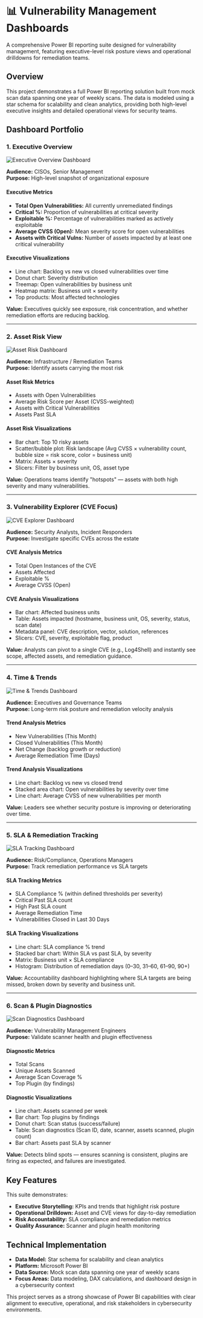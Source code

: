 # 📊 Vulnerability Management Dashboards

A comprehensive Power BI reporting suite designed for vulnerability management, featuring executive-level risk posture views and operational drilldowns for remediation teams.

## Overview

This project demonstrates a full Power BI reporting solution built from mock scan data spanning one year of weekly scans. The data is modeled using a star schema for scalability and clean analytics, providing both high-level executive insights and detailed operational views for security teams.

## Dashboard Portfolio

### 1. Executive Overview

![Executive Overview Dashboard](images/executive-overview.png)

**Audience:** CISOs, Senior Management  
**Purpose:** High-level snapshot of organizational exposure

#### Executive Metrics

- **Total Open Vulnerabilities:** All currently unremediated findings
- **Critical %:** Proportion of vulnerabilities at critical severity
- **Exploitable %:** Percentage of vulnerabilities marked as actively exploitable
- **Average CVSS (Open):** Mean severity score for open vulnerabilities
- **Assets with Critical Vulns:** Number of assets impacted by at least one critical vulnerability

#### Executive Visualizations

- Line chart: Backlog vs new vs closed vulnerabilities over time
- Donut chart: Severity distribution
- Treemap: Open vulnerabilities by business unit
- Heatmap matrix: Business unit × severity
- Top products: Most affected technologies

**Value:** Executives quickly see exposure, risk concentration, and whether remediation efforts are reducing backlog.

---

### 2. Asset Risk View

![Asset Risk Dashboard](images/asset-risk-view.png)

**Audience:** Infrastructure / Remediation Teams  
**Purpose:** Identify assets carrying the most risk

#### Asset Risk Metrics

- Assets with Open Vulnerabilities
- Average Risk Score per Asset (CVSS-weighted)
- Assets with Critical Vulnerabilities
- Assets Past SLA

#### Asset Risk Visualizations

- Bar chart: Top 10 risky assets
- Scatter/bubble plot: Risk landscape (Avg CVSS × vulnerability count, bubble size = risk score, color = business unit)
- Matrix: Assets × severity
- Slicers: Filter by business unit, OS, asset type

**Value:** Operations teams identify "hotspots" — assets with both high severity and many vulnerabilities.

---

### 3. Vulnerability Explorer (CVE Focus)

![CVE Explorer Dashboard](images/cve-explorer.png)

**Audience:** Security Analysts, Incident Responders  
**Purpose:** Investigate specific CVEs across the estate

#### CVE Analysis Metrics

- Total Open Instances of the CVE
- Assets Affected
- Exploitable %
- Average CVSS (Open)

#### CVE Analysis Visualizations

- Bar chart: Affected business units
- Table: Assets impacted (hostname, business unit, OS, severity, status, scan date)
- Metadata panel: CVE description, vector, solution, references
- Slicers: CVE, severity, exploitable flag, product

**Value:** Analysts can pivot to a single CVE (e.g., Log4Shell) and instantly see scope, affected assets, and remediation guidance.

---

### 4. Time & Trends

![Time & Trends Dashboard](images/time-trends.png)

**Audience:** Executives and Governance Teams  
**Purpose:** Long-term risk posture and remediation velocity analysis

#### Trend Analysis Metrics

- New Vulnerabilities (This Month)
- Closed Vulnerabilities (This Month)
- Net Change (backlog growth or reduction)
- Average Remediation Time (Days)

#### Trend Analysis Visualizations

- Line chart: Backlog vs new vs closed trend
- Stacked area chart: Open vulnerabilities by severity over time
- Line chart: Average CVSS of new vulnerabilities per month

**Value:** Leaders see whether security posture is improving or deteriorating over time.

---

### 5. SLA & Remediation Tracking

![SLA Tracking Dashboard](images/sla-tracking.png)

**Audience:** Risk/Compliance, Operations Managers  
**Purpose:** Track remediation performance vs SLA targets

#### SLA Tracking Metrics

- SLA Compliance % (within defined thresholds per severity)
- Critical Past SLA count
- High Past SLA count
- Average Remediation Time
- Vulnerabilities Closed in Last 30 Days

#### SLA Tracking Visualizations

- Line chart: SLA compliance % trend
- Stacked bar chart: Within SLA vs past SLA, by severity
- Matrix: Business unit × SLA compliance
- Histogram: Distribution of remediation days (0–30, 31–60, 61–90, 90+)

**Value:** Accountability dashboard highlighting where SLA targets are being missed, broken down by severity and business unit.

---

### 6. Scan & Plugin Diagnostics

![Scan Diagnostics Dashboard](images/scan-diagnostics.png)

**Audience:** Vulnerability Management Engineers  
**Purpose:** Validate scanner health and plugin effectiveness

#### Diagnostic Metrics

- Total Scans
- Unique Assets Scanned
- Average Scan Coverage %
- Top Plugin (by findings)

#### Diagnostic Visualizations

- Line chart: Assets scanned per week
- Bar chart: Top plugins by findings
- Donut chart: Scan status (success/failure)
- Table: Scan diagnostics (Scan ID, date, scanner, assets scanned, plugin count)
- Bar chart: Assets past SLA by scanner

**Value:** Detects blind spots — ensures scanning is consistent, plugins are firing as expected, and failures are investigated.

## Key Features

This suite demonstrates:

- **Executive Storytelling:** KPIs and trends that highlight risk posture
- **Operational Drilldown:** Asset and CVE views for day-to-day remediation
- **Risk Accountability:** SLA compliance and remediation metrics
- **Quality Assurance:** Scanner and plugin health monitoring

## Technical Implementation

- **Data Model:** Star schema for scalability and clean analytics
- **Platform:** Microsoft Power BI
- **Data Source:** Mock scan data spanning one year of weekly scans
- **Focus Areas:** Data modeling, DAX calculations, and dashboard design in a cybersecurity context

This project serves as a strong showcase of Power BI capabilities with clear alignment to executive, operational, and risk stakeholders in cybersecurity environments.
